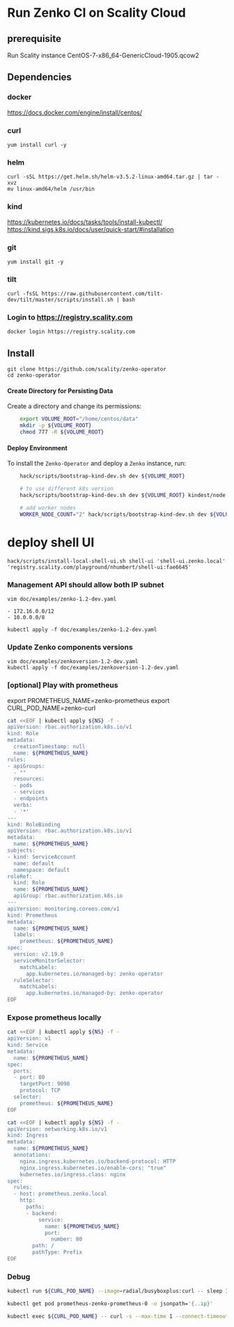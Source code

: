 # Run Zenko CI on Scality Cloud

## prerequisite

Run Scality instance CentOS-7-x86_64-GenericCloud-1905.qcow2

## Dependencies

### docker
https://docs.docker.com/engine/install/centos/

### curl
```
yum install curl -y
```

### helm
```
curl -sSL https://get.helm.sh/helm-v3.5.2-linux-amd64.tar.gz | tar -xvz
mv linux-amd64/helm /usr/bin
```
### kind
https://kubernetes.io/docs/tasks/tools/install-kubectl/
https://kind.sigs.k8s.io/docs/user/quick-start/#installation

### git
```
yum install git -y
```

### tilt
```
curl -fsSL https://raw.githubusercontent.com/tilt-dev/tilt/master/scripts/install.sh | bash
```

### Login to https://registry.scality.com
```
docker login https://registry.scality.com
```

## Install
```
git clone https://github.com/scality/zenko-operator
cd zenko-operator
```


#### Create Directory for Persisting Data

Create a directory and change its permissions:

``` sh
    export VOLUME_ROOT="/home/centos/data"
    mkdir -p ${VOLUME_ROOT}
    chmod 777 -R ${VOLUME_ROOT}
```

#### Deploy Environment

To install the `Zenko-Operator` and deploy a `Zenko` instance, run:
``` sh
    hack/scripts/bootstrap-kind-dev.sh dev ${VOLUME_ROOT}

    # to use different k8s version
    hack/scripts/bootstrap-kind-dev.sh dev ${VOLUME_ROOT} kindest/node:vX.Y.Z

    # add worker nodes
    WORKER_NODE_COUNT="2" hack/scripts/bootstrap-kind-dev.sh dev ${VOLUME_ROOT} kindest/node:vX.Y.Z
```

# deploy shell UI
```
hack/scripts/install-local-shell-ui.sh shell-ui 'shell-ui.zenko.local' 'registry.scality.com/playground/nhumbert/shell-ui:fae6645'
```

### Management API should allow both IP subnet
```
vim doc/examples/zenko-1.2-dev.yaml

- 172.16.0.0/12
- 10.0.0.0/8

kubectl apply -f doc/examples/zenko-1.2-dev.yaml
```

### Update Zenko components versions

```
vim doc/examples/zenkoversion-1.2-dev.yaml
kubectl apply -f doc/examples/zenkoversion-1.2-dev.yaml
```

### [optional] Play with prometheus

export PROMETHEUS_NAME=zenko-prometheus
export CURL_POD_NAME=zenko-curl

```bash
cat <<EOF | kubectl apply ${NS} -f -
apiVersion: rbac.authorization.k8s.io/v1
kind: Role
metadata:
  creationTimestamp: null
  name: ${PROMETHEUS_NAME}
rules:
- apiGroups:
  - ""
  resources:
  - pods
  - services
  - endpoints
  verbs:
  - '*'
---
kind: RoleBinding
apiVersion: rbac.authorization.k8s.io/v1
metadata:
  name: ${PROMETHEUS_NAME}
subjects:
- kind: ServiceAccount
  name: default
  namespace: default
roleRef:
  kind: Role
  name: ${PROMETHEUS_NAME}
  apiGroup: rbac.authorization.k8s.io
---
apiVersion: monitoring.coreos.com/v1
kind: Prometheus
metadata:
  name: ${PROMETHEUS_NAME} 
  labels:
    prometheus: ${PROMETHEUS_NAME}
spec:
  version: v2.19.0
  serviceMonitorSelector:
    matchLabels:
      app.kubernetes.io/managed-by: zenko-operator
  ruleSelector:
    matchLabels:
      app.kubernetes.io/managed-by: zenko-operator
EOF
```


### Expose prometheus locally

```bash
cat <<EOF | kubectl apply ${NS} -f -
apiVersion: v1
kind: Service
metadata:
  name: ${PROMETHEUS_NAME}
spec:
  ports:
  - port: 80
    targetPort: 9090
    protocol: TCP
  selector:
    prometheus: ${PROMETHEUS_NAME} 
EOF
```

```bash
cat <<EOF | kubectl apply ${NS} -f -
apiVersion: networking.k8s.io/v1
kind: Ingress
metadata:
  name: ${PROMETHEUS_NAME}
  annotations:
    nginx.ingress.kubernetes.io/backend-protocol: HTTP
    nginx.ingress.kubernetes.io/enable-cors: "true"
    kubernetes.io/ingress.class: nginx
spec:
  rules:
  - host: prometheus.zenko.local
    http:
      paths:
      - backend:
          service:
            name: ${PROMETHEUS_NAME}
            port:
              number: 80
        path: /
        pathType: Prefix
EOF
```

### Debug

```bash
kubectl run ${CURL_POD_NAME} --image=radial/busyboxplus:curl -- sleep 100000

kubectl get pod prometheus-zenko-prometheus-0 -o jsonpath='{..ip}'

kubectl exec ${CURL_POD_NAME} -- curl -s --max-time 1 --connect-timeout 1 10.244.0.129:9090/api/v1/targets?state=active
```

